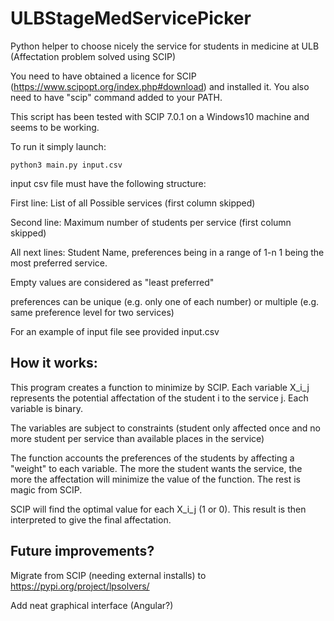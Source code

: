 # ULBStageMedServicePicker
Python helper to choose nicely the service for students in medicine at ULB (Affectation problem solved using SCIP)

You need to have obtained a licence for SCIP (https://www.scipopt.org/index.php#download) and installed it. 
You also need to have "scip" command added to your PATH.

This script has been tested with SCIP 7.0.1 on a Windows10 machine and seems to be working.

To run it simply launch:

`python3 main.py input.csv`

input csv file must have the following structure:

First line: List of all Possible services (first column skipped)

Second line: Maximum number of students per service (first column skipped)

All next lines: Student Name, preferences being in a range of 1-n 1 being the most preferred service. 

Empty values are considered as "least preferred"

preferences can be unique (e.g. only one of each number) or multiple (e.g. same preference level for two services)

For an example of input file see provided input.csv

## How it works:
This program creates a function to minimize by SCIP. 
Each variable X_i_j represents the potential affectation of the student i to the service j. Each variable is binary.

The variables are subject to constraints (student only affected once and no more student per service than available places in the service)

The function accounts the preferences of the students by affecting a "weight" to each variable. 
The more the student wants the service, the more the affectation will minimize the value of the function. 
The rest is magic from SCIP. 

SCIP will find the optimal value for each X_i_j (1 or 0). 
This result is then interpreted to give the final affectation.

## Future improvements?
Migrate from SCIP (needing external installs) to https://pypi.org/project/lpsolvers/

Add neat graphical interface (Angular?)